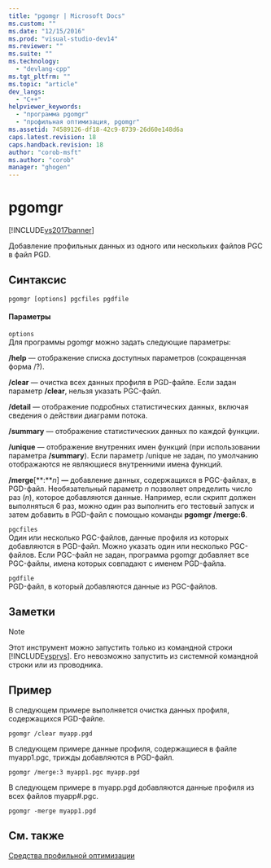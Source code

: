 ```yaml
---
title: "pgomgr | Microsoft Docs"
ms.custom: ""
ms.date: "12/15/2016"
ms.prod: "visual-studio-dev14"
ms.reviewer: ""
ms.suite: ""
ms.technology: 
  - "devlang-cpp"
ms.tgt_pltfrm: ""
ms.topic: "article"
dev_langs: 
  - "C++"
helpviewer_keywords: 
  - "программа pgomgr"
  - "профильная оптимизация, pgomgr"
ms.assetid: 74589126-df18-42c9-8739-26d60e148d6a
caps.latest.revision: 18
caps.handback.revision: 18
author: "corob-msft"
ms.author: "corob"
manager: "ghogen"
---
```

# pgomgr
[!INCLUDE[vs2017banner](../../assembler/inline/includes/vs2017banner.md)]

Добавление профильных данных из одного или нескольких файлов PGC в файл PGD.  
  
## Синтаксис  
  
```  
pgomgr [options] pgcfiles pgdfile  
```  
  
#### Параметры  
 `options`  
 Для программы pgomgr можно задать следующие параметры:  
  
 **\/help** — отображение списка доступных параметров \(сокращенная форма \/?\).  
  
 **\/clear** — очистка всех данных профиля в PGD\-файле.  Если задан параметр **\/clear**, нельзя указать PGC\-файл.  
  
 **\/detail** — отображение подробных статистических данных, включая сведения о действии диаграмм потока.  
  
 **\/summary** — отображение статистических данных по каждой функции.  
  
 **\/unique** — отображение внутренних имен функций \(при использовании параметра **\/summary**\).  Если параметр \/unique не задан, по умолчанию отображаются не являющиеся внутренними имена функций.  
  
 **\/merge**\[**:***n*\] **—** добавление данных, содержащихся в PGC\-файлах, в PGD\-файл.  Необязательный параметр *n* позволяет определить число раз \(*n*\), которое добавляются данные.  Например, если скрипт должен выполняться 6 раз, можно один раз выполнить его тестовый запуск и затем добавить в PGD\-файл с помощью команды **pgomgr \/merge:6**.  
  
 `pgcfiles`  
 Один или несколько PGC\-файлов, данные профиля из которых добавляются в PGD\-файл.  Можно указать один или несколько PGC\-файлов.  Если PGC\-файл не задан, программа pgomgr добавляет все PGC\-файлы, имена которых совпадают с именем PGD\-файла.  
  
 `pgdfile`  
 PGD\-файл, в который добавляются данные из PGC\-файлов.  
  
## Заметки  
  
> [!NOTE]
>  Этот инструмент можно запустить только из командной строки [!INCLUDE[vsprvs](../../assembler/masm/includes/vsprvs_md.md)].  Его невозможно запустить из системной командной строки или из проводника.  
  
## Пример  
 В следующем примере выполняется очистка данных профиля, содержащихся PGD\-файле.  
  
```  
pgomgr /clear myapp.pgd  
```  
  
 В следующем примере данные профиля, содержащиеся в файле myapp1.pgc, трижды добавляются в PGD\-файл.  
  
```  
pgomgr /merge:3 myapp1.pgc myapp.pgd  
```  
  
 В следующем примере в myapp.pgd добавляются данные профиля из всех файлов myapp\#.pgc.  
  
```  
pgomgr -merge myapp1.pgd  
```  
  
## См. также  
 [Средства профильной оптимизации](../../build/reference/tools-for-manual-profile-guided-optimization.md)